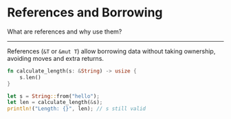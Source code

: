 # References and Borrowing

What are references and why use them?

---

References (`&T` or `&mut T`) allow borrowing data without taking ownership, avoiding moves and extra returns.

```rust
fn calculate_length(s: &String) -> usize {
    s.len()
}

let s = String::from("hello");
let len = calculate_length(&s);
println!("Length: {}", len); // s still valid
```